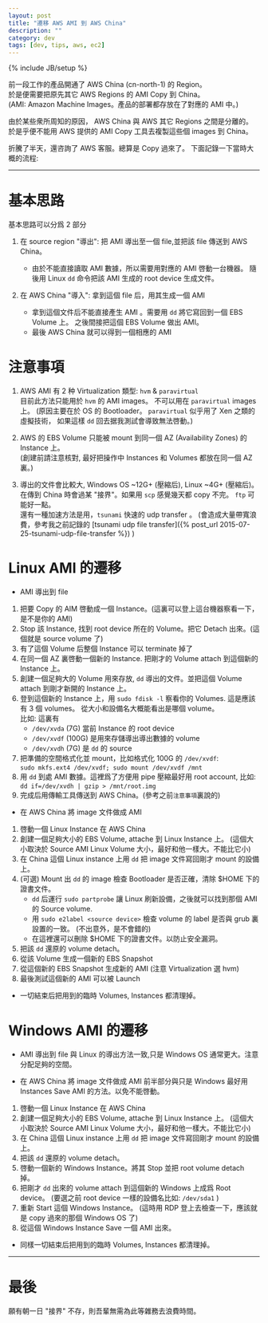 ```yaml
---
layout: post
title: "遷移 AWS AMI 到 AWS China"
description: ""
category: dev
tags: [dev, tips, aws, ec2]
---
```

{% include JB/setup %}

前一段工作的產品開通了 AWS China (cn-north-1) 的 Region。    
於是便需要把原先其它 AWS Regions 的 AMI Copy 到 China。      
(AMI: Amazon Machine Images。產品的部署都存放在了對應的 AMI 中。)

由於某些衆所周知的原因， AWS China 與 AWS 其它 Regions 之間是分離的。
於是乎便不能用 AWS 提供的 AMI Copy 工具去複製這些個 images 到 China。

折騰了半天，還咨詢了 AWS 客服。總算是 Copy 過來了。
下面記錄一下當時大概的流程:

----

# 基本思路
基本思路可以分爲 2 部分

1. 在 source region "導出": 把 AMI 導出至一個 file,並把該 file 傳送到 AWS China。 
   - 由於不能直接讀取 AMI 數據，所以需要用對應的 AMI 啓動一台機器。
     隨後用 Linux `dd` 命令把該 AMI 生成的 root device 生成文件。

2. 在 AWS China "導入": 拿到這個 file 后，用其生成一個 AMI 
   - 拿到這個文件后不能直接產生 AMI 。需要用 `dd` 將它寫回到一個 EBS Volume 上。
     之後間接把這個 EBS Volume 做出 AMI。
   - 最後 AWS China 就可以得到一個相應的 AMI

# 注意事項
1. AWS AMI 有 2 种 Virtualization 類型: `hvm` & `paravirtual`     
   目前此方法只能用於 `hvm` 的 AMI images。 不可以用在 `paravirtual` images 上。
   (原因主要在於 OS 的 Bootloader。 `paravirtual` 似乎用了 Xen 之類的虛擬技術，
   如果這樣 `dd` 回去据我測試會導致無法啓動。)

2. AWS 的 EBS Volume 只能被 mount 到同一個 AZ (Availability Zones)  的 Instance 上。   
   (創建前請注意核對, 最好把操作中 Instances 和 Volumes 都放在同一個 AZ 裏。)

3. 導出的文件會比較大, Windows OS ~12G+ (壓縮后), Linux ~4G+ (壓縮后)。
   在傳到 China 時會過某 "接界"。如果用 `scp` 感覺幾天都 copy 不完。 `ftp` 可能好一點。    
   還有一種加速方法是用，`tsunami` 快速的 udp transfer 。
   (會造成大量帶寬浪費，參考我之前記錄的 [tsunami udp file transfer]({% post_url 2015-07-25-tsunami-udp-file-transfer %}) )

# Linux AMI 的遷移

- AMI 導出到 file 
1. 把要 Copy 的 AIM 啓動成一個 Instance。(這裏可以登上這台機器察看一下，是不是你的 AMI)
2. Stop 該 Instance, 找到 root device 所在的 Volume。把它 Detach 出來。(這個就是 source volume 了)
3. 有了這個 Volume 后整個 Instance 可以 terminate 掉了
4. 在同一個 AZ 裏啓動一個新的 Instance. 把剛才的 Volume attach 到這個新的 Instance 上。
4. 創建一個足夠大的 Volume 用來存放, `dd` 導出的文件。並把這個 Volume attach 到剛才新開的 Instance 上。
5. 登到這個新的 Instance 上，用 `sudo fdisk -l` 察看你的 Volumes. 這是應該有 3 個 volumes。
   從大小和設備名大概能看出是哪個 volume。   
   比如: 這裏有 
   - `/dev/xvda` (7G) 當前 Instance 的 root device
   - `/dev/xvdf` (100G) 是用來存儲導出導出數據的 volume
   - `/dev/xvdh` (7G) 是 `dd` 的 source
7. 把準備的空間格式化並 mount，比如格式化 100G 的 `/dev/xvdf`:   
   `sudo mkfs.ext4 /dev/xvdf; sudo mount /dev/xvdf /mnt`
8. 用 `dd` 到處 AMI 數據。這裡爲了方便用 pipe 壓縮最好用 root account, 比如:    
   `dd if=/dev/xvdh | gzip > /mnt/root.img`
9. 完成后用傳輸工具傳送到 AWS China。(參考之前`注意事項`裏說的)

- 在 AWS China 將 image 文件做成 AMI
1. 啓動一個 Linux Instance 在 AWS China   
2. 創建一個足夠大小的 EBS Volume, attache 到 Linux Instance 上。
   (這個大小取決於 Source AMI Linux Volume 大小，最好和他一樣大。不能比它小)
3. 在 China 這個 Linux instance 上用 `dd` 把 image 文件寫回剛才 mount 的設備上。
4. (可選) Mount 出 `dd` 的 image 檢查 Bootloader 是否正確，清除 $HOME 下的證書文件。
   - `dd` 后運行 `sudo partprobe` 讓 Linux 刷新設備，之後就可以找到那個 AMI 的 Source volume.
   - 用 `sudo e2label <source device>` 檢查 volume 的 label 是否與 grub 裏設置的一致。
     (不出意外，是不會錯的)
   - 在這裡還可以刪除 $HOME 下的證書文件。以防止安全漏洞。
5. 把該 `dd` 還原的 volume detach。
6. 從該 Volume 生成一個新的 EBS Snapshot
7. 從這個新的 EBS Snapshot 生成新的 AMI (注意 Virtualization 選 hvm)
8. 最後測試這個新的 AMI 可以被 Launch

- 一切結束后把用到的臨時 Volumes, Instances 都清理掉。

# Windows AMI 的遷移

- AMI 導出到 file 
  與 Linux 的導出方法一致,只是 Windows OS 通常更大。注意分配足夠的空間。

- 在 AWS China 將 image 文件做成 AMI
  前半部分與只是 Windows 最好用 Instances Save AMI 的方法。以免不能啓動。
1. 啓動一個 Linux Instance 在 AWS China   
2. 創建一個足夠大小的 EBS Volume, attache 到 Linux Instance 上。
   (這個大小取決於 Source AMI Linux Volume 大小，最好和他一樣大。不能比它小)
3. 在 China 這個 Linux instance 上用 `dd` 把 image 文件寫回剛才 mount 的設備上。
5. 把該 `dd` 還原的 volume detach。
6. 啓動一個新的 Windows Instance。將其 Stop 並把 root volume detach 掉。
7. 把剛才 `dd` 出來的 volume attach 到這個新的 Windows 上成爲 Root device。
   (要選之前 root device 一樣的設備名比如: `/dev/sda1` ) 
8. 重新 Start 這個 Windows Instance。 (這時用 RDP 登上去檢查一下，應該就是 copy 過來的那個 Windows OS 了)
9. 從這個 Windows Instance Save 一個 AMI 出來。

- 同樣一切結束后把用到的臨時 Volumes, Instances 都清理掉。

----

# 最後
願有朝一日 "接界" 不存，則吾輩無需為此等雜務去浪費時間。

